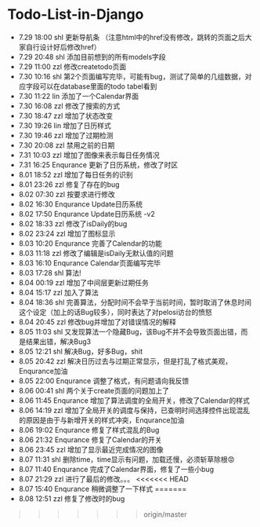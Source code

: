 # Todo-List-in-Django

- 7.29 18:00 shl 更新导航条 （注意html中的href没有修改，跳转的页面之后大家自行设计好后修改href）
- 7.29 20:48 shl 添加目前想到的所有models字段
- 7.29 11:00 zzl 修改createtodo页面
- 7.30 10:16 shl 第2个页面编写完毕，可能有bug，测试了简单的几组数据，对应字段可以在database里面的todo tabel看到
- 7.30 11:22 lin 添加了一个Calendar界面
- 7.30 16:08 zzl 修改了搜索的方式
- 7.30 18:47 zzl 增加了状态改变
- 7.30 19:26 lin 增加了日历样式
- 7.30 19:46 zzl 增加了过期检测
- 7.30 20:08 zzl 禁用之前的日期
- 7.31 10:03 zzl 增加了图像来表示每日任务情况
- 7.31 16:25 Enqurance 更新了日历系统，修改了时区
- 8.01 18:52 zzl 增加了每日任务的识别
- 8.01 23:26 zzl 修复了存在的bug
- 8.02 07:30 zzl 按要求进行修改
- 8.02 16:30 Enqurance Update日历系统
- 8.02 17:50 Enqurance Update日历系统 -v2
- 8.02 18:33 zzl 修改了isDaily的bug
- 8.02 23:24 zzl 增加了图标显示
- 8.03 10:20 Enqurance 完善了Calendar的功能
- 8.03 11:18 zzl 修改了编辑是isDaily无默认值的问题
- 8.03 16:10 Enqurance Calendar页面编写完毕
- 8.03 17:28 shl 算法!
- 8.04 00:19 zzl 增加了中间层更新过期任务
- 8.04 15:17 zzl 加入了算法
- 8.04 18:36 shl 完善算法，分配时间不会早于当前时间，暂时取消了休息时间这个设定（加上的话Bug较多），同时表达了对pelosi访台的愤怒
- 8.04 20:45 zzl 修改bug并增加了对错误情况的解释 
- 8.05 11:03 shl 又发现算法一个隐藏Bug，该Bug不并不会导致页面出错，而是结果出错，解决Bug3
- 8.05 12:21 shl 解决Bug，好多Bug，shit
- 8.05 20:42 zzl 解决日历过去与过期正常显示，但是打乱了格式美观，Enqurance加油
- 8.05 22:00 Enqurance 调整了格式，有问题请向我反馈
- 8.06 00:41 shl 两个关于create页面的问题加上了
- 8.06 11:45 Enqurance 增加了算法调度的全局开关，修改了Calendar的样式
- 8.06 14:19 zzl 增加了全局开关的调度与保持，已查明时间选择控件出现混乱的原因是由于与新增开关的样式冲突，Enqurance加油
- 8.06 19:02 Enqurance 修复了样式混乱的Bug
- 8.06 21:32 Enqurance 修复了Calendar的开关
- 8.06 23:45 zzl 增加了显示最近完成情况的图像
- 8.07 11:31 shl 删除time，time显示有问题，加载还慢，必须斩草除根😡
- 8.07 11:40 Enqurance 完成了Calendar界面，修复了一些小bug
- 8.07 21:29 zzl 进行了最后的修改。。。
<<<<<<< HEAD
- 8.07 15:40 Enqurance 稍微调整了一下样式
=======
- 8.08 12:51 zzl 修复了修改时的bug
>>>>>>> origin/master
